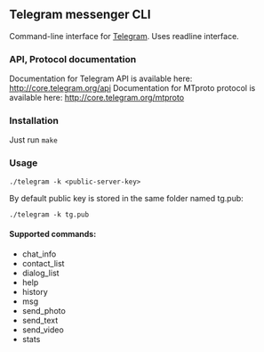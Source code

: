 ## Telegram messenger CLI

Command-line interface for [Telegram](http://telegram.org). Uses readline interface.

### API, Protocol documentation

Documentation for Telegram API is available here: http://core.telegram.org/api
Documentation for MTproto protocol is available here: http://core.telegram.org/mtproto

### Installation

Just run `make`

### Usage

    ./telegram -k <public-server-key>
    
By default public key is stored in the same folder named tg.pub:

    ./telegram -k tg.pub
  
#### Supported commands:

* chat_info
* contact_list
* dialog_list
* help
* history
* msg
* send_photo
* send_text
* send_video
* stats

